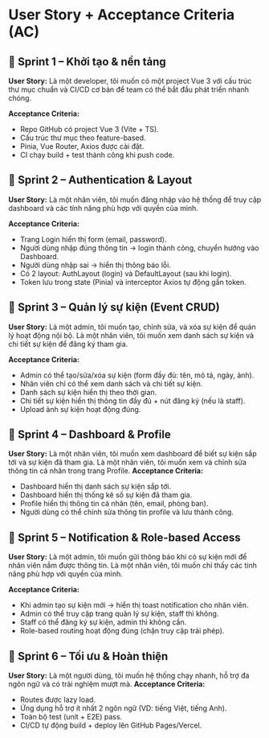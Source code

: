 # User Story + Acceptance Criteria (AC)

## 📍 Sprint 1 – Khởi tạo & nền tảng
**User Story:** 
  Là một developer, tôi muốn có một project Vue 3 với cấu trúc thư mục chuẩn và CI/CD cơ bản để team có thể bắt đầu phát triển nhanh chóng.

**Acceptance Criteria:**
- Repo GitHub có project Vue 3 (Vite + TS).
- Cấu trúc thư mục theo feature-based.
- Pinia, Vue Router, Axios được cài đặt.
- CI chạy build + test thành công khi push code.

## 📍 Sprint 2 – Authentication & Layout
**User Story:**
  Là một nhân viên, tôi muốn đăng nhập vào hệ thống để truy cập dashboard và các tính năng phù hợp với quyền của mình.

**Acceptance Criteria:**
- Trang Login hiển thị form (email, password).
- Người dùng nhập đúng thông tin → login thành công, chuyển hướng vào Dashboard.
- Người dùng nhập sai → hiển thị thông báo lỗi.
- Có 2 layout: AuthLayout (login) và DefaultLayout (sau khi login).
- Token lưu trong state (Pinia) và interceptor Axios tự động gắn token.

## 📍 Sprint 3 – Quản lý sự kiện (Event CRUD)
**User Story:**
 Là một admin, tôi muốn tạo, chỉnh sửa, và xóa sự kiện để quản lý hoạt động nội bộ. Là một nhân viên, tôi muốn xem danh sách sự kiện và chi tiết sự kiện để đăng ký tham gia.

**Acceptance Criteria:**
- Admin có thể tạo/sửa/xóa sự kiện (form đầy đủ: tên, mô tả, ngày, ảnh).
- Nhân viên chỉ có thể xem danh sách và chi tiết sự kiện.
- Danh sách sự kiện hiển thị theo thời gian.
- Chi tiết sự kiện hiển thị thông tin đầy đủ + nút đăng ký (nếu là staff).
- Upload ảnh sự kiện hoạt động đúng.

## 📍 Sprint 4 – Dashboard & Profile
**User Story:**
  Là một nhân viên, tôi muốn xem dashboard để biết sự kiện sắp tới và sự kiện đã tham gia. Là một nhân viên, tôi muốn xem và chỉnh sửa thông tin cá nhân trong trang Profile.
**Acceptance Criteria:**
- Dashboard hiển thị danh sách sự kiện sắp tới.
- Dashboard hiển thị thống kê số sự kiện đã tham gia.
- Profile hiển thị thông tin cá nhân (tên, email, phòng ban).
- Người dùng có thể chỉnh sửa thông tin profile và lưu thành công.

## 📍 Sprint 5 – Notification & Role-based Access
**User Story:**
 Là một admin, tôi muốn gửi thông báo khi có sự kiện mới để nhân viên nắm được thông tin. Là một nhân viên, tôi muốn chỉ thấy các tính năng phù hợp với quyền của mình.

**Acceptance Criteria:**
- Khi admin tạo sự kiện mới → hiển thị toast notification cho nhân viên.
- Admin có thể truy cập trang quản lý sự kiện, staff thì không.
- Staff có thể đăng ký sự kiện, admin thì không cần.
- Role-based routing hoạt động đúng (chặn truy cập trái phép).

## 📍 Sprint 6 – Tối ưu & Hoàn thiện
**User Story:**
 Là một người dùng, tôi muốn hệ thống chạy nhanh, hỗ trợ đa ngôn ngữ và có trải nghiệm mượt mà.
**Acceptance Criteria:**
- Routes được lazy load.
- Ứng dụng hỗ trợ ít nhất 2 ngôn ngữ (VD: tiếng Việt, tiếng Anh).
- Toàn bộ test (unit + E2E) pass.
- CI/CD tự động build + deploy lên GitHub Pages/Vercel.